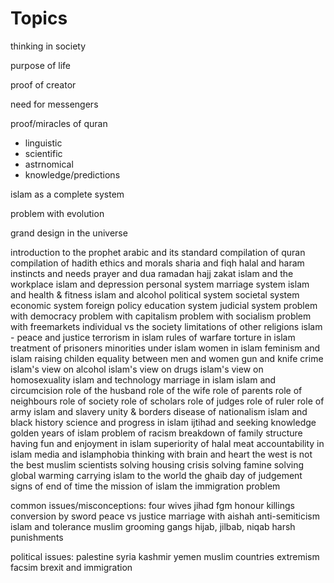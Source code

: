 
# Topics

thinking in society

purpose of life

proof of creator

need for messengers

proof/miracles of quran
- linguistic
- scientific
- astrnomical
- knowledge/predictions

islam as a complete system

problem with evolution

grand design in the universe

introduction to the prophet
arabic and its standard
compilation of quran
compilation of hadith
ethics and morals
sharia and fiqh
halal and haram
instincts and needs
prayer and dua
ramadan
hajj
zakat
islam and the workplace
islam and depression
personal system
marriage system
islam and health & fitness
islam and alcohol
political system
societal system
economic system
foreign policy
education system
judicial system
problem with democracy
problem with capitalism
problem with socialism
problem with freemarkets
individual vs the society
limitations of other religions
islam - peace and justice
terrorism in islam
rules of warfare
torture in islam
treatment of prisoners
minorities under islam
women in islam
feminism and islam
raising childen
equality between men and women
gun and knife crime
islam's view on alcohol
islam's view on drugs
islam's view on homosexuality
islam and technology
marriage in islam
islam and circumcision
role of the husband
role of the wife
role of parents
role of neighbours
role of society
role of scholars
role of judges
role of ruler
role of army
islam and slavery
unity & borders
disease of nationalism
islam and black history
science and progress in islam
ijtihad and seeking knowledge
golden years of islam
problem of racism
breakdown of family structure
having fun and enjoyment in islam
superiority of halal meat
accountability in islam
media and islamphobia
thinking with brain and heart
the west is not the best
muslim scientists
solving housing crisis
solving famine
solving global warming
carrying islam to the world
the ghaib
day of judgement
signs of end of time
the mission of islam
the immigration problem

common issues/misconceptions:
four wives
jihad
fgm
honour killings
conversion by sword
peace vs justice
marriage with aishah
anti-semiticism
islam and tolerance
muslim grooming gangs
hijab, jilbab, niqab
harsh punishments

political issues:
palestine
syria
kashmir
yemen
muslim countries
extremism
facsim
brexit and immigration
